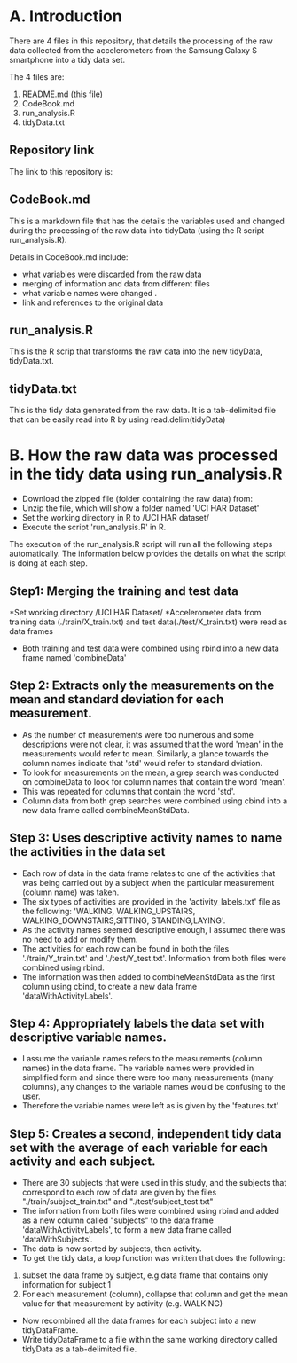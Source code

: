 # A. Introduction
There are 4 files in this repository, that details the processing of the raw data collected from the accelerometers from the Samsung Galaxy S smartphone into a tidy data set.

The 4 files are:
1. README.md (this file)
2. CodeBook.md
3. run_analysis.R
4. tidyData.txt

## Repository link
The link to this repository is:

## CodeBook.md
This is a markdown file that has the details the variables used and changed during the processing of the raw data into tidyData (using the R script run_analysis.R).

Details in CodeBook.md include:
* what variables were discarded from the raw data
* merging of information and data from different files
* what variable names were changed .
* link and references to the original data

## run_analysis.R
This is the R scrip that transforms the raw data into the new tidyData, tidyData.txt.

## tidyData.txt
This is the tidy data generated from the raw data. It is a tab-delimited file that can be easily read into R by using read.delim(tidyData)

# B. How the raw data was processed in the tidy data using run_analysis.R
* Download the zipped file (folder containing the raw data) from:
* Unzip the file, which will show a folder named 'UCI HAR Dataset'
* Set the working directory in R to /UCI HAR dataset/
* Execute the script 'run_analysis.R' in R.

The execution of the run_analysis.R script will run all the following steps automatically. The information below provides the details on what the script is doing at each step.

## Step1: Merging the training and test data
*Set working directory /UCI HAR Dataset/
*Accelerometer data from training data (./train/X_train.txt)
and test data(./test/X_train.txt) were read as data frames
* Both training and test data were combined using rbind into a new data frame named 'combineData'

## Step 2: Extracts only the measurements on the mean and standard deviation for each measurement. 
* As the number of measurements were too numerous and some descriptions were not clear, it was assumed that the word 'mean' in the measurements would refer to mean. Similarly, a glance towards the column names indicate that 'std' would refer to standard dviation.
* To look for measurements on the mean, a grep search was conducted on combineData to look for column names that contain the word 'mean'.
* This was repeated for columns that contain the word 'std'.
* Column data from both grep searches were combined using cbind into a new data frame called combineMeanStdData.

## Step 3: Uses descriptive activity names to name the activities in the data set
* Each row of data in the data frame relates to one of the activities that was being carried out by a subject when the particular measurement (column name) was taken.
* The six types of activities are provided in the 'activity_labels.txt' file as the following: 'WALKING, WALKING_UPSTAIRS, WALKING_DOWNSTAIRS,SITTING, STANDING,LAYING'.
* As the activity names seemed descriptive enough, I assumed there was no need to add or modify them.
* The activities for each row can be found in both the files './train/Y_train.txt' and './test/Y_test.txt'. Information from both files were combined using rbind.
* The information was then added to combineMeanStdData as the first column using cbind, to create a new data frame 'dataWithActivityLabels'.

## Step 4: Appropriately labels the data set with descriptive variable names. 
* I assume the variable names refers to the measurements (column names) in the data frame. The variable names were provided in simplified form and since there were too many measurements (many columns), any changes to the variable names would be confusing to the user.
* Therefore the variable names were left as is given by the 'features.txt'

## Step 5: Creates a second, independent tidy data set with the average of each variable for each activity and each subject. 
* There are 30 subjects that were used in this study, and the subjects that correspond to each row of data are given by the files "./train/subject_train.txt" and "./test/subject_test.txt"
* The information from both files were combined using rbind and added as a new column called "subjects" to the data frame 'dataWithActivityLabels', to form a new data frame called 'dataWithSubjects'.
* The data is now sorted by subjects, then activity.
* To get the tidy data, a loop function was written that does the following:

1. subset the data frame by subject, e.g data frame that contains only information for subject 1
2. For each measurement (column), collapse that column and get the mean value for that measurement by activity (e.g. WALKING)

* Now recombined all the data frames for each subject into a new tidyDataFrame.
* Write tidyDataFrame to a file within the same working directory called tidyData as a tab-delimited file.